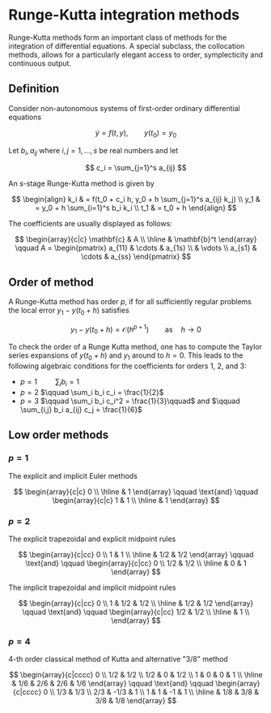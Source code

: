 # Runge-Kutta integration methods

Runge-Kutta methods form an important class of methods for the integration of differential equations. A special subclass, the collocation methods, allows for a particularly elegant access to order, symplecticity and continuous output.

## Definition

Consider non-autonomous systems of first-order ordinary differential equations

$$
\dot{y} = f(t, y), \qquad y(t_0) = y_0
$$

Let $b_i, a_{ij}$  where $i, j = 1, \ldots ,s$ be real numbers and let

$$
c_i = \sum_{j=1}^s a_{ij}
$$

An $s$-stage Runge-Kutta method is given by

$$
\begin{align}
k_i & = f(t_0 + c_i h, y_0 + h \sum_{j=1}^s a_{ij} k_j) \\
y_1 & = y_0 + h \sum_{i=1}^s b_i k_i \\
t_1 & = t_0 + h
\end{align}
$$

The coefficients are usually displayed as follows:

$$
\begin{array}{c|c}
\mathbf{c} & A \\
\hline
& \mathbf{b}^t
\end{array}
\qquad
A =
\begin{pmatrix}
a_{11} & \cdots & a_{1s} \\
& \vdots \\
a_{s1} & \cdots & a_{ss}
\end{pmatrix}
$$

## Order of method

A Runge-Kutta method has order $p$, if for all sufficiently regular problems the local error $y_1 - y(t_0 + h)$ satisfies

$$
y_1 - y(t_0 + h) = \mathcal{O}(h^{p+1}) \qquad \text{as} \quad h \rightarrow 0
$$

To check the order of a Runge Kutta method, one has to compute the Taylor series expansions of $y(t_0 + h)$ and $y_1$ around to $h = 0$. This leads to the following algebraic conditions for the coefficients for orders 1, 2, and 3:

- $p = 1$ $\qquad \sum_i b_i = 1$
- $p = 2$ $\qquad \sum_i b_i c_i = \frac{1}{2}$
- $p = 3$ $\qquad \sum_i b_i c_i^2 = \frac{1}{3}\qquad$ and $\qquad \sum_{i,j} b_i a_{ij} c_j = \frac{1}{6}$

## Low order methods

### $p = 1$

The explicit and implicit Euler methods

$$
\begin{array}{c|c}
0 \\
\hline
& 1
\end{array}
\qquad \text{and} \qquad
\begin{array}{c|c}
1 & 1 \\
\hline
& 1
\end{array}
$$

### $p = 2$

The explicit trapezoidal and explicit midpoint rules

$$
\begin{array}{c|cc}
0 \\
1 & 1 \\
\hline
& 1/2 & 1/2
\end{array}
\qquad \text{and} \qquad
\begin{array}{c|cc}
0 \\
1/2 & 1/2 \\
\hline
& 0 & 1
\end{array}
$$

The implicit trapezoidal and implicit midpoint rules

$$
\begin{array}{c|cc}
0 \\
1 & 1/2 & 1/2 \\
\hline
& 1/2 & 1/2
\end{array}
\qquad \text{and} \qquad
\begin{array}{c|cc}
1/2 & 1/2 \\
\hline
& 1 \\
\end{array}
$$

### $p = 4$

4-th order classical method of Kutta and alternative "3/8" method

$$
\begin{array}{c|cccc}
0 \\
1/2 & 1/2 \\
1/2 & 0 & 1/2 \\
1 & 0 & 0 & 1 \\
\hline
& 1/6 & 2/6 & 2/6 & 1/6
\end{array}
\qquad \text{and} \qquad
\begin{array}{c|cccc}
0 \\
1/3 & 1/3 \\
2/3 & -1/3 & 1 \\
1 & 1 & -1 & 1 \\
\hline
& 1/8 & 3/8 & 3/8 & 1/8
\end{array}
$$
